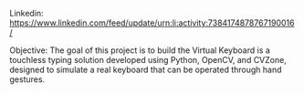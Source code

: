 Linkedin: https://www.linkedin.com/feed/update/urn:li:activity:7384174878767190016/

Objective: The goal of this project is to build the Virtual Keyboard is a touchless typing solution developed using Python, OpenCV, and CVZone, designed to simulate a real keyboard that can be operated through hand gestures.
